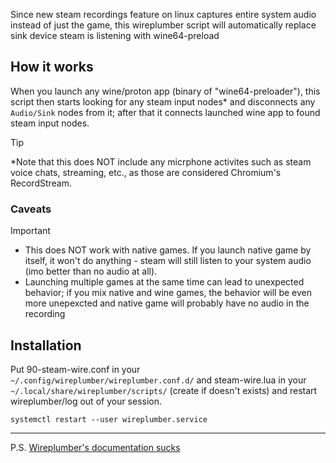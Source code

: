 Since new steam recordings feature on linux captures entire system audio instead of just the game, this wireplumber script will automatically replace sink device steam is listening with wine64-preload

## How it works
When you launch any wine/proton app (binary of "wine64-preloader"), this script then starts looking for any steam input nodes* and disconnects any `Audio/Sink` nodes from it; after that it connects launched wine app to found steam input nodes.

> [!TIP]
> *Note that this does NOT include any micrphone activites such as steam voice chats, streaming, etc., as those are considered Chromium's RecordStream.

### Caveats
> [!IMPORTANT]
> - This does NOT work with native games. If you launch native game by itself, it won't do anything - steam will still listen to your system audio (imo better than no audio at all).
> - Launching multiple games at the same time can lead to unexpected behavior; if you mix native and wine games, the behavior will be even more unepexcted and native game will probably have no audio in the recording


## Installation

Put 90-steam-wire.conf in your `~/.config/wireplumber/wireplumber.conf.d/` and steam-wire.lua in your `~/.local/share/wireplumber/scripts/` (create if doesn't exists) and restart wireplumber/log out of your session.

```
systemctl restart --user wireplumber.service
```

---

P.S. [Wireplumber's documentation sucks](https://blog.wido.dev/wireplumber-scripting)
